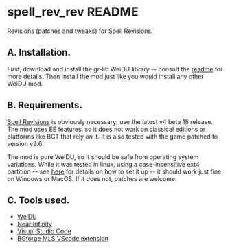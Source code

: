 # spell_rev_rev README

Revisions (patches and tweaks) for Spell Revisions.

## A. Installation.

First, download and install the gr-lib WeiDU library -- consult the [readme](https://github.com/lambda-dom/gr-lib) for more details. Then install the mod just like you would install any other WeiDU mod.

## B. Requirements.

[Spell Revisions](https://github.com/Gibberlings3/SpellRevisions) is obviously necessary; use the latest v4 beta 18 release. The mod uses EE features, so it does not work on classical editions or platforms like BGT that rely on it. It is also tested with the game patched to version v2.6.

The mod is pure WeiDU, so it should be safe from operating system variations. While it was tested in linux, using a case-insensitive ext4 partition -- see [here](https://www.gibberlings3.net/forums/topic/28516-the-linux-users-guide-to-installing-mods-on-the-enhanced-editions/) for details on how to set it up -- it should work just fine on Windows or MacOS. If it does not, patches are welcome.

## C. Tools used.

* [WeiDU](https://github.com/WeiDUorg/weidu)
* [Near Infinity](https://github.com/Argent77/NearInfinity)
* [Visual Studio Code](https://code.visualstudio.com/)
* [BGforge MLS VScode extension](https://github.com/BGforgeNet/VScode-BGforge-MLS)